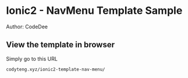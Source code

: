 # Ionic2 - NavMenu Template Sample

Author: CodeDee

## View the template in browser

Simply go to this URL
  ```
  codyteng.xyz/ionic2-template-nav-menu/
  ```
  

